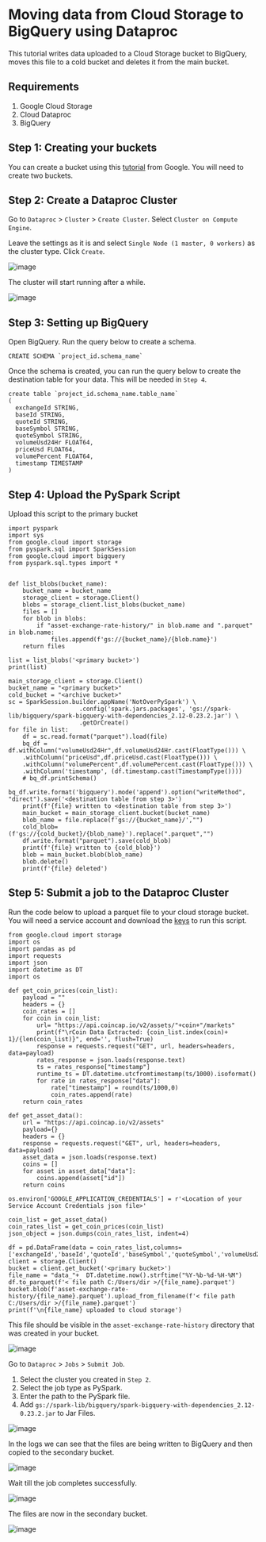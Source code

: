 # Moving data from Cloud Storage to BigQuery using Dataproc

This tutorial writes data uploaded to a Cloud Storage bucket to BigQuery, moves this file to a cold bucket and deletes it from the main bucket.

## Requirements

1. Google Cloud Storage
2. Cloud Dataproc
3. BigQuery

## Step 1: Creating your buckets

You can create a bucket using this [tutorial](https://cloud.google.com/storage/docs/creating-buckets) from Google. You will need to create two buckets.

## Step 2: Create a Dataproc Cluster

Go to `Dataproc` > `Cluster` > `Create Cluster`. Select `Cluster on Compute Engine`.

Leave the settings as it is and select `Single Node (1 master, 0 workers)` as the cluster type. Click `Create`.

![image](https://user-images.githubusercontent.com/50084105/234123169-07b991c0-fd13-4d8a-b929-6cfe31e2aee3.png)

The cluster will start running after a while.

![image](https://user-images.githubusercontent.com/50084105/234123611-aacc02ff-68a7-49d5-81db-2d4e6b6b82b3.png)

## Step 3: Setting up BigQuery

Open BigQuery. Run the query below to create a schema.

```
CREATE SCHEMA `project_id.schema_name`
```

Once the schema is created, you can run the query below to create the destination table for your data. This will be needed in `Step 4`.

```
create table `project_id.schema_name.table_name`
(
  exchangeId STRING,
  baseId STRING,
  quoteId STRING,
  baseSymbol STRING,
  quoteSymbol STRING,
  volumeUsd24Hr FLOAT64,
  priceUsd FLOAT64,
  volumePercent FLOAT64,
  timestamp TIMESTAMP
)

```

## Step 4: Upload the PySpark Script

Upload this script to the primary bucket

```
import pyspark
import sys
from google.cloud import storage
from pyspark.sql import SparkSession
from google.cloud import bigquery
from pyspark.sql.types import *


def list_blobs(bucket_name):
    bucket_name = bucket_name
    storage_client = storage.Client()
    blobs = storage_client.list_blobs(bucket_name)
    files = []
    for blob in blobs:
        if "asset-exchange-rate-history/" in blob.name and ".parquet" in blob.name:
            files.append(f'gs://{bucket_name}/{blob.name}')
    return files

list = list_blobs('<primary bucket>')
print(list)

main_storage_client = storage.Client()
bucket_name = "<primary bucket>"
cold_bucket = "<archive bucket>"
sc = SparkSession.builder.appName('NotOverPySpark') \
                    .config('spark.jars.packages', 'gs://spark-lib/bigquery/spark-bigquery-with-dependencies_2.12-0.23.2.jar') \
                    .getOrCreate()
for file in list:
    df = sc.read.format("parquet").load(file)
    bq_df = df.withColumn("volumeUsd24Hr",df.volumeUsd24Hr.cast(FloatType())) \
    .withColumn("priceUsd",df.priceUsd.cast(FloatType())) \
    .withColumn("volumePercent",df.volumePercent.cast(FloatType())) \
    .withColumn('timestamp', (df.timestamp.cast(TimestampType())))
    # bq_df.printSchema()
    bq_df.write.format('bigquery').mode('append').option("writeMethod", "direct").save('<destination table from step 3>')
    print(f'{file} written to <destination table from step 3>')
    main_bucket = main_storage_client.bucket(bucket_name)
    blob_name = file.replace(f'gs://{bucket_name}/',"")
    cold_blob=(f'gs://{cold_bucket}/{blob_name}').replace(".parquet","")
    df.write.format("parquet").save(cold_blob)
    print(f'{file} written to {cold_blob}')
    blob = main_bucket.blob(blob_name)
    blob.delete()
    print(f'{file} deleted')
```

## Step 5: Submit a job to the Dataproc Cluster

Run the code below to upload a parquet file to your cloud storage bucket. You will need a service account and download the [keys](https://github.com/waqeem1203/gcp-data-engineering/blob/main/Create%20a%20Service%20Account.md) to run this script.

```
from google.cloud import storage
import os
import pandas as pd
import requests
import json
import datetime as DT
import os

def get_coin_prices(coin_list):
    payload = ""
    headers = {}
    coin_rates = []
    for coin in coin_list:
        url= "https://api.coincap.io/v2/assets/"+coin+"/markets"
        print(f"\rCoin Data Extracted: {coin_list.index(coin)+ 1}/{len(coin_list)}", end='', flush=True)
        response = requests.request("GET", url, headers=headers, data=payload)
        rates_response = json.loads(response.text)
        ts = rates_response["timestamp"]
        runtime_ts = DT.datetime.utcfromtimestamp(ts/1000).isoformat()
        for rate in rates_response["data"]:
            rate["timestamp"] = round(ts/1000,0)
            coin_rates.append(rate)  
    return coin_rates   

def get_asset_data():
    url = "https://api.coincap.io/v2/assets"
    payload={}
    headers = {}
    response = requests.request("GET", url, headers=headers, data=payload)
    asset_data = json.loads(response.text)
    coins = []
    for asset in asset_data["data"]:
        coins.append(asset["id"])
    return coins

os.environ['GOOGLE_APPLICATION_CREDENTIALS'] = r'<Location of your Service Account Credentials json file>'

coin_list = get_asset_data()
coin_rates_list = get_coin_prices(coin_list)
json_object = json.dumps(coin_rates_list, indent=4)

df = pd.DataFrame(data = coin_rates_list,columns=['exchangeId','baseId','quoteId','baseSymbol','quoteSymbol','volumeUsd24Hr','priceUsd','volumePercent','timestamp'])
client = storage.Client()
bucket = client.get_bucket('<primary bucket>')
file_name = "data_"+  DT.datetime.now().strftime("%Y-%b-%d-%H-%M")  
df.to_parquet(f'< file path C:/Users/dir >/{file_name}.parquet')
bucket.blob(f'asset-exchange-rate-history/{file_name}.parquet').upload_from_filename(f'< file path C:/Users/dir >/{file_name}.parquet')
print(f'\n{file_name} uploaded to cloud storage')
```

This file should be visible in the `asset-exchange-rate-history` directory that was created in your bucket.

![image](https://user-images.githubusercontent.com/50084105/234126688-2fb98515-0210-4338-b02f-5fd2b0e4bdaa.png)


Go to `Dataproc` > `Jobs` > `Submit Job`.

1. Select the cluster you created in `Step 2`.
2. Select the job type as PySpark.
3. Enter the path to the PySpark file.
4. Add `gs://spark-lib/bigquery/spark-bigquery-with-dependencies_2.12-0.23.2.jar` to Jar Files.

![image](https://user-images.githubusercontent.com/50084105/234124111-7496ef1d-a4da-4d3e-a553-6e91befec534.png)

In the logs we can see that the files are being written to BigQuery and then copied to the secondary bucket.

![image](https://user-images.githubusercontent.com/50084105/234128300-a900b880-40d3-4394-9c43-0b3bbc3b834a.png)

Wait till the job completes successfully.

![image](https://user-images.githubusercontent.com/50084105/234127163-7234d599-502f-40e0-99fe-63676fcf70da.png)

The files are now in the secondary bucket.

![image](https://user-images.githubusercontent.com/50084105/234127470-1fee3d8a-29e4-459d-b16b-c6c1d9d1e77a.png)






